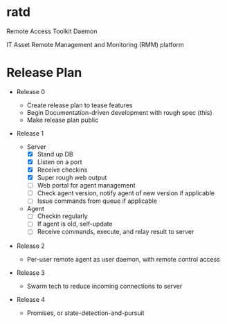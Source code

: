 # ratd
Remote Access Toolkit Daemon

IT Asset Remote Management and Monitoring (RMM) platform

# Release Plan
- Release 0
	- Create release plan to tease features
	- Begin Documentation-driven development with rough spec (this)
	- Make release plan public

- Release 1
	- Server
        - [x] Stand up DB
        - [x] Listen on a port
        - [x] Receive checkins
        - [x] Super rough web output
        - [ ] Web portal for agent management
        - [ ] Check agent version, notify agent of new version if applicable
        - [ ] Issue commands from queue if applicable
	- Agent
		- [ ] Checkin regularly
		- [ ] If agent is old, self-update
		- [ ] Receive commands, execute, and relay result to server

- Release 2
	- Per-user remote agent as user daemon, with remote control access

- Release 3
	- Swarm tech to reduce incoming connections to server

- Release 4
	- Promises, or state-detection-and-pursuit
